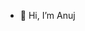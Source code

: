 - 👋 Hi, I’m Anuj

<!---
anujbansal17/anujbansal17 is a ✨ special ✨ repository because its `README.md` (this file) appears on your GitHub profile.
You can click the Preview link to take a look at your changes.
--->
